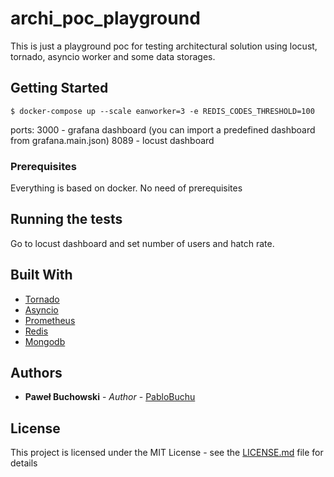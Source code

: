 # archi_poc_playground

This is just a playground poc for testing architectural solution using locust, tornado, asyncio worker and some data storages.

## Getting Started

```
$ docker-compose up --scale eanworker=3 -e REDIS_CODES_THRESHOLD=100
```

ports:
3000 - grafana dashboard (you can import a predefined dashboard from grafana.main.json)
8089 - locust dashboard

### Prerequisites

Everything is based on docker. No need of prerequisites

## Running the tests

Go to locust dashboard and set number of users and hatch rate.


## Built With

* [Tornado](https://www.tornadoweb.org/en/stable/)
* [Asyncio](https://www.tornadoweb.org/en/stable/)
* [Prometheus](https://prometheus.io/)
* [Redis](https://redis.io/)
* [Mongodb](https://www.mongodb.com/) 

## Authors

* **Paweł Buchowski** - *Author* - [PabloBuchu](https://github.com/PabloBuchu)

## License

This project is licensed under the MIT License - see the [LICENSE.md](LICENSE.md) file for details
